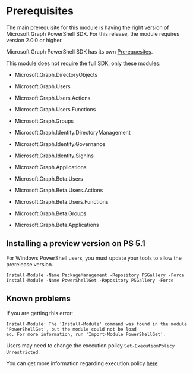 # Prerequisites

The main prerequisite for this module is having the right version of Microsoft Graph PowerShell SDK. For this release, the module requires version 2.0.0 or higher.

Microsoft Graph PowerShell SDK has its own [Prerequesites](https://learn.microsoft.com/powershell/microsoftgraph/installation#prerequisites).

This module does not require the full SDK, only these modules:

- Microsoft.Graph.DirectoryObjects
- Microsoft.Graph.Users
- Microsoft.Graph.Users.Actions
- Microsoft.Graph.Users.Functions
- Microsoft.Graph.Groups
- Microsoft.Graph.Identity.DirectoryManagement
- Microsoft.Graph.Identity.Governance
- Microsoft.Graph.Identity.SignIns
- Microsoft.Graph.Applications

- Microsoft.Graph.Beta.Users
- Microsoft.Graph.Beta.Users.Actions
- Microsoft.Graph.Beta.Users.Functions
- Microsoft.Graph.Beta.Groups
- Microsoft.Graph.Beta.Applications

## Installing a preview version on PS 5.1

For Windows PowerShell users, you must update your tools to allow the prerelease version.

```
Install-Module -Name PackageManagement -Repository PSGallery -Force
Install-Module -Name PowerShellGet -Repository PSGallery -Force
```

## Known problems

If you are getting this error:

```
Install-Module: The 'Install-Module' command was found in the module 'PowerShellGet', but the module could not be load
ed. For more information, run 'Import-Module PowerShellGet'.

```

Users may need to change the execution policy `Set-ExecutionPolicy Unrestricted`. 

You can get more information regarding execution policy [here](https://learn.microsoft.com/powershell/module/microsoft.powershell.security/set-executionpolicy)
